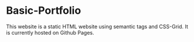 # Basic-Portfolio
This website is a static HTML website using semantic tags and CSS-Grid.
It is currently hosted on Github Pages.
